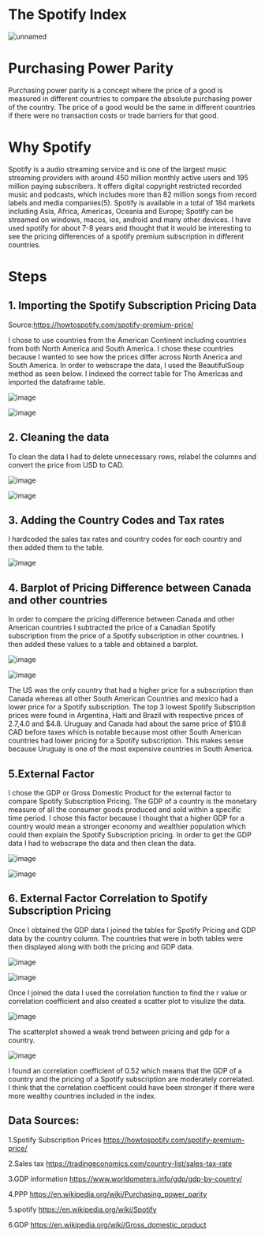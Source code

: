 # The Spotify Index

![unnamed](https://user-images.githubusercontent.com/120099114/206535243-492f6ef1-fd32-4691-a32b-b78e376e780a.png)

# Purchasing Power Parity
Purchasing power parity is a concept where the price of a good is measured in different countries to compare the absolute purchasing power of the country. The price of a good would be the same in different countries if there were no transaction costs or trade barriers for that good.

# Why Spotify
Spotify is a audio streaming service and is one of the largest music streaming providers with around 450 million monthly active users and 195 million paying subscribers. It offers digital copyright restricted recorded music and podcasts, which includes more than 82 million songs from record labels and media companies(5). Spotify is available in a total of 184 markets including Asia, Africa, Americas, Oceania and Europe; Spotify can be streamed on windows, macos, ios, android and many other devices. I have used spotify for about 7-8 years and thought that it would be interesting to see the pricing differences of a spotify premium subscription in different countries.

# Steps

## 1. Importing the Spotify Subscription Pricing Data 

Source:https://howtospotify.com/spotify-premium-price/

I chose to use countries from the American Continent including countries from both North America and South America. I chose these countries because I wanted to see how the prices differ across North Anerica and South America. In order to webscrape the data, I used the BeautifulSoup method as seen below. I indexed the correct table for The Americas and imported the dataframe table.

![image](https://user-images.githubusercontent.com/120099114/206542459-663751e1-2e21-4f8b-ab0b-1337acc8db2a.png)

![image](https://user-images.githubusercontent.com/120099114/206543429-c0369665-efea-4f35-977e-269aacd89ae0.png)

## 2. Cleaning the data

To clean the data I had to delete unnecessary rows, relabel the columns and convert the price from USD to CAD.

![image](https://user-images.githubusercontent.com/120099114/206544597-dcc7a77f-4f70-4ebf-be6f-d385cc33f691.png)

![image](https://user-images.githubusercontent.com/120099114/206544898-a27fde0c-9df5-4662-8191-0b95e6eda445.png)

## 3. Adding the Country Codes and Tax rates

I hardcoded the sales tax rates and country codes for each country and then added them to the table.

![image](https://user-images.githubusercontent.com/120099114/206545485-fd635292-341a-4fe5-9da9-3d309623f594.png)

## 4. Barplot of Pricing Difference between Canada and other countries

In order to compare the pricing difference between Canada and other American countries I subtracted the price of a Canadian Spotify subscription from the price of a Spotify subscription in other countries. I then added these values to a table and obtained a barplot.

![image](https://user-images.githubusercontent.com/120099114/206546718-02c57a02-388c-4cfd-b19d-0ab9b374f8cf.png)

![image](https://user-images.githubusercontent.com/120099114/206546774-38af3911-44c3-4dca-907a-2e9cfcb0cf50.png)

The US was the only country that had a higher price for a subscription than Canada whereas all other South American Countries and mexico had a lower price for a Spotify subscription. The top 3 lowest Spotify Subscription prices were found in Argentina, Haiti and Brazil with respective prices of $2.7 ,$4.0 and $4.8. Uruguay and Canada had about the same price of $10.8 CAD before taxes which is notable because most other South American countries had lower pricing for a Spotify subscription. This makes sense because Uruguay is one of the most expensive countries in South America.

## 5.External Factor

I chose the GDP or Gross Domestic Product for the external factor to compare Spotify Subscription Pricing. The GDP of a country is the monetary measure of all the consumer goods produced and sold within a specific time period. I chose this factor because I thought that a higher GDP for a country would mean a stronger economy and wealthier population which could then explain the Spotify Subscription pricing. In order to get the GDP data I had to webscrape the data and then clean the data.

![image](https://user-images.githubusercontent.com/120099114/206551092-d6021ae5-2637-475b-8ef2-c5c3d68071b0.png)

![image](https://user-images.githubusercontent.com/120099114/206551295-ec555083-d345-45e7-bace-097ae170d6c5.png)

## 6. External Factor Correlation to Spotify Subscription Pricing

Once I obtained the GDP data I joined the tables for Spotify Pricing and GDP data by the country column. The countries that were in both tables were then displayed along with both the pricing and GDP data.

![image](https://user-images.githubusercontent.com/120099114/206551956-9d281760-de4a-4ef8-ab62-fe65c4b5a538.png)

![image](https://user-images.githubusercontent.com/120099114/206552108-3bdd4cc8-1736-45d5-998d-115e17d6c93f.png)

Once I joined the data I used the correlation function to find the r value or correlation coefficient and also created a scatter plot to visulize the data.

![image](https://user-images.githubusercontent.com/120099114/206552844-664606d1-bff7-4cd8-bbde-899f3ea8dfb6.png)

The scatterplot showed a weak trend between pricing and gdp for a country.

![image](https://user-images.githubusercontent.com/120099114/206552934-6f3829d4-8844-4a35-844f-d6483aeb9e5e.png)

I found an correlation coefficient of 0.52 which means that the GDP of a country and the pricing of a Spotify subscription are moderately correlated. I think that the correlation coefficent could have been stronger if there were more wealthy countries included in the index.

## Data Sources:

1.Spotify Subscription Prices
https://howtospotify.com/spotify-premium-price/

2.Sales tax
https://tradingeconomics.com/country-list/sales-tax-rate

3.GDP information
https://www.worldometers.info/gdp/gdp-by-country/

4.PPP
https://en.wikipedia.org/wiki/Purchasing_power_parity

5.spotify
https://en.wikipedia.org/wiki/Spotify

6.GDP
https://en.wikipedia.org/wiki/Gross_domestic_product
